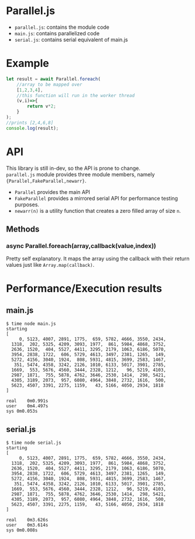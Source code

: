 # Parallel.js
* `parallel.js`: contains the module code  
* `main.js`: contains parallelized code  
* `serial.js`: contains serial equivalent of main.js  

# Example
```js
let result = await Parallel.foreach(
    //array to be mapped over
    [1,2,3,4],
    //this function will run in the worker thread
    (v,i)=>{
        return v*2;
    }
);
//prints [2,4,6,8]
console.log(result);
```

# API
This library is still in-dev, so the API is prone to change.  
`parallel.js` module provides three module members, namely `{Parallel,FakeParallel,newarr}`.  
* `Parallel` provides the main API  
* `FakeParallel` provides a mirrored serial API for performance testing purposes.  
* `newarr(n)` is a utility function that creates a zero filled array of size `n`.  

## Methods
### async Parallel.foreach(array,callback(value,index))
Pretty self explanatory. It maps the array using the callback with their return values just like `Array.map(callback)`.

# Performance/Execution results
## main.js
```
$ time node main.js
starting
[
     0, 5123, 4007, 2891, 1775,  659, 5782, 4666, 3550, 2434,
  1318,  202, 5325, 4209, 3093, 1977,  861, 5984, 4868, 3752,
  2636, 1520,  404, 5527, 4411, 3295, 2179, 1063, 6186, 5070,
  3954, 2838, 1722,  606, 5729, 4613, 3497, 2381, 1265,  149,
  5272, 4156, 3040, 1924,  808, 5931, 4815, 3699, 2583, 1467,
   351, 5474, 4358, 3242, 2126, 1010, 6133, 5017, 3901, 2785,
  1669,  553, 5676, 4560, 3444, 2328, 1212,   96, 5219, 4103,
  2987, 1871,  755, 5878, 4762, 3646, 2530, 1414,  298, 5421,
  4305, 3189, 2073,  957, 6080, 4964, 3848, 2732, 1616,  500,
  5623, 4507, 3391, 2275, 1159,   43, 5166, 4050, 2934, 1818
]

real	0m0.991s
user	0m4.497s
sys	0m0.053s
```
## serial.js
```
$ time node serial.js
starting
[
     0, 5123, 4007, 2891, 1775,  659, 5782, 4666, 3550, 2434,
  1318,  202, 5325, 4209, 3093, 1977,  861, 5984, 4868, 3752,
  2636, 1520,  404, 5527, 4411, 3295, 2179, 1063, 6186, 5070,
  3954, 2838, 1722,  606, 5729, 4613, 3497, 2381, 1265,  149,
  5272, 4156, 3040, 1924,  808, 5931, 4815, 3699, 2583, 1467,
   351, 5474, 4358, 3242, 2126, 1010, 6133, 5017, 3901, 2785,
  1669,  553, 5676, 4560, 3444, 2328, 1212,   96, 5219, 4103,
  2987, 1871,  755, 5878, 4762, 3646, 2530, 1414,  298, 5421,
  4305, 3189, 2073,  957, 6080, 4964, 3848, 2732, 1616,  500,
  5623, 4507, 3391, 2275, 1159,   43, 5166, 4050, 2934, 1818
]

real	0m3.626s
user	0m3.614s
sys	0m0.008s
```
